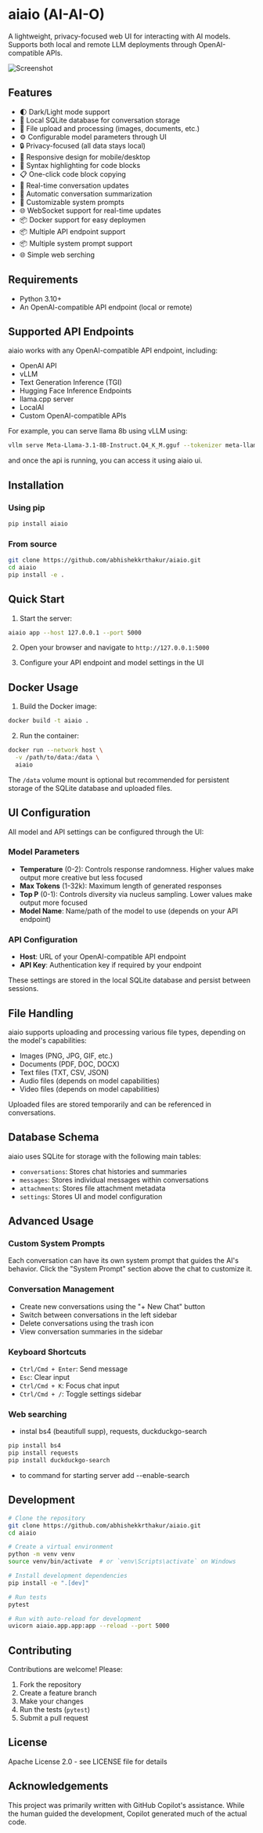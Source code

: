 # aiaio (AI-AI-O)

A lightweight, privacy-focused web UI for interacting with AI models. Supports both local and remote LLM deployments through OpenAI-compatible APIs.

![Screenshot](https://github.com/abhishekkrthakur/aiaio/blob/main/ui.png?raw=true)

## Features

- 🌓 Dark/Light mode support
- 💾 Local SQLite database for conversation storage
- 📁 File upload and processing (images, documents, etc.)
- ⚙️ Configurable model parameters through UI
- 🔒 Privacy-focused (all data stays local)
- 📱 Responsive design for mobile/desktop
- 🎨 Syntax highlighting for code blocks
- 📋 One-click code block copying
- 🔄 Real-time conversation updates
- 📝 Automatic conversation summarization
- 🎯 Customizable system prompts
- 🌐 WebSocket support for real-time updates
- 📦 Docker support for easy deploymen
- 📦 Multiple API endpoint support
- 📦 Multiple system prompt support
- 🌐  Simple web serching

## Requirements


- Python 3.10+
- An OpenAI-compatible API endpoint (local or remote)

## Supported API Endpoints

aiaio works with any OpenAI-compatible API endpoint, including:

- OpenAI API
- vLLM
- Text Generation Inference (TGI)
- Hugging Face Inference Endpoints
- llama.cpp server
- LocalAI
- Custom OpenAI-compatible APIs

For example, you can serve llama 8b using vLLM using:

```bash
vllm serve Meta-Llama-3.1-8B-Instruct.Q4_K_M.gguf --tokenizer meta-llama/Llama-3.1-8B-Instruct --max_model_len 125000
```

and once the api is running, you can access it using aiaio ui.

## Installation

### Using pip

```bash
pip install aiaio
```

### From source

```bash
git clone https://github.com/abhishekkrthakur/aiaio.git
cd aiaio
pip install -e .
```

## Quick Start

1. Start the server:
```bash
aiaio app --host 127.0.0.1 --port 5000
```

2. Open your browser and navigate to `http://127.0.0.1:5000`

3. Configure your API endpoint and model settings in the UI

## Docker Usage

1. Build the Docker image:
```bash
docker build -t aiaio .
```

2. Run the container:
```bash
docker run --network host \
  -v /path/to/data:/data \
  aiaio
```

The `/data` volume mount is optional but recommended for persistent storage of the SQLite database and uploaded files.

## UI Configuration

All model and API settings can be configured through the UI:

### Model Parameters
- **Temperature** (0-2): Controls response randomness. Higher values make output more creative but less focused
- **Max Tokens** (1-32k): Maximum length of generated responses
- **Top P** (0-1): Controls diversity via nucleus sampling. Lower values make output more focused
- **Model Name**: Name/path of the model to use (depends on your API endpoint)

### API Configuration
- **Host**: URL of your OpenAI-compatible API endpoint
- **API Key**: Authentication key if required by your endpoint

These settings are stored in the local SQLite database and persist between sessions.

## File Handling

aiaio supports uploading and processing various file types, depending on the model's capabilities:

- Images (PNG, JPG, GIF, etc.)
- Documents (PDF, DOC, DOCX)
- Text files (TXT, CSV, JSON)
- Audio files (depends on model capabilities)
- Video files (depends on model capabilities)

Uploaded files are stored temporarily and can be referenced in conversations.

## Database Schema

aiaio uses SQLite for storage with the following main tables:

- `conversations`: Stores chat histories and summaries
- `messages`: Stores individual messages within conversations
- `attachments`: Stores file attachment metadata
- `settings`: Stores UI and model configuration

## Advanced Usage

### Custom System Prompts

Each conversation can have its own system prompt that guides the AI's behavior. Click the "System Prompt" section above the chat to customize it.

### Conversation Management

- Create new conversations using the "+ New Chat" button
- Switch between conversations in the left sidebar
- Delete conversations using the trash icon
- View conversation summaries in the sidebar

### Keyboard Shortcuts

- `Ctrl/Cmd + Enter`: Send message
- `Esc`: Clear input
- `Ctrl/Cmd + K`: Focus chat input
- `Ctrl/Cmd + /`: Toggle settings sidebar

### Web searching
- instal bs4 (beautifull supp), requests, duckduckgo-search 
```bash
pip install bs4
pip install requests
pip install duckduckgo-search
```
- to command for starting server add --enable-search
## Development

```bash
# Clone the repository
git clone https://github.com/abhishekkrthakur/aiaio.git
cd aiaio

# Create a virtual environment
python -m venv venv
source venv/bin/activate  # or `venv\Scripts\activate` on Windows

# Install development dependencies
pip install -e ".[dev]"

# Run tests
pytest

# Run with auto-reload for development
uvicorn aiaio.app.app:app --reload --port 5000
```

## Contributing

Contributions are welcome! Please:

1. Fork the repository
2. Create a feature branch
3. Make your changes
4. Run the tests (`pytest`)
5. Submit a pull request

## License

Apache License 2.0 - see LICENSE file for details

## Acknowledgements

This project was primarily written with GitHub Copilot's assistance. While the human guided the development, Copilot generated much of the actual code.